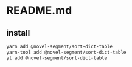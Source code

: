 # README.md

    

## install

```bash
yarn add @novel-segment/sort-dict-table
yarn-tool add @novel-segment/sort-dict-table
yt add @novel-segment/sort-dict-table
```

